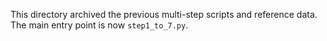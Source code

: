 This directory archived the previous multi-step scripts and reference data. The main entry point is now `step1_to_7.py`.

